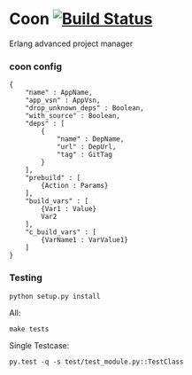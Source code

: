 # Coon [![Build Status](https://travis-ci.org/comtihon/coon.svg?branch=master)](https://travis-ci.org/comtihon/coon)
Erlang advanced project manager 


### coon config

    {
        "name" : AppName,
        "app_vsn" : AppVsn,
        "drop_unknown_deps" : Boolean,
        "with_source" : Boolean,
        "deps" : [
            {
                "name" : DepName,
                "url" : DepUrl,
                "tag" : GitTag
            }
        ],
        "prebuild" : [
            {Action : Params}
        ],
        "build_vars" : [
            {Var1 : Value}
            Var2
        ],
        "c_build_vars" : [
            {VarName1 : VarValue1}
        ]
    }
    
### Testing
    
    python setup.py install
All:

    make tests
Single Testcase:

    py.test -q -s test/test_module.py::TestClass